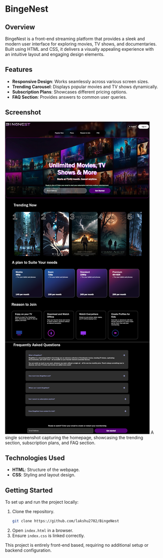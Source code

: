# BingeNest

## Overview
BingeNest is a front-end streaming platform that provides a sleek and modern user interface for exploring movies, TV shows, and documentaries. Built using HTML and CSS, it delivers a visually appealing experience with an intuitive layout and engaging design elements.

## Features
- **Responsive Design**: Works seamlessly across various screen sizes.
- **Trending Carousel**: Displays popular movies and TV shows dynamically.
- **Subscription Plans**: Showcases different pricing options.
- **FAQ Section**: Provides answers to common user queries.

## Screenshot
![BingeNest Overview](BingeNestResult.png)
A single screenshot capturing the homepage, showcasing the trending section, subscription plans, and FAQ section.

## Technologies Used
- **HTML**: Structure of the webpage.
- **CSS**: Styling and layout design.

## Getting Started
To set up and run the project locally:

1. Clone the repository.
   ```bash
   git clone https://github.com/lakshu2702/BingeNest
   ```
2. Open `index.html` in a browser.
3. Ensure `index.css` is linked correctly.

This project is entirely front-end based, requiring no additional setup or backend configuration.